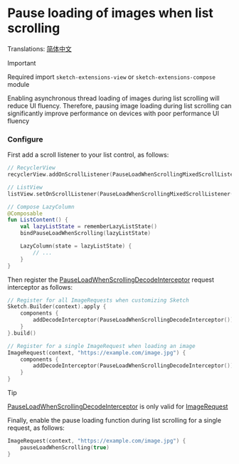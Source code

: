 # Pause loading of images when list scrolling

Translations: [简体中文](pause_load_when_scrolling_zh.md)

> [!IMPORTANT]
> Required import `sketch-extensions-view` or `sketch-extensions-compose` module

Enabling asynchronous thread loading of images during list scrolling will reduce UI fluency.
Therefore, pausing image loading during list scrolling can significantly improve performance on
devices with poor performance UI fluency

### Configure

First add a scroll listener to your list control, as follows:

```kotlin
// RecyclerView
recyclerView.addOnScrollListener(PauseLoadWhenScrollingMixedScrollListener())

// ListView
listView.setOnScrollListener(PauseLoadWhenScrollingMixedScrollListener())

// Compose LazyColumn
@Composable
fun ListContent() {
    val lazyListState = rememberLazyListState()
    bindPauseLoadWhenScrolling(lazyListState)

    LazyColumn(state = lazyListState) {
        // ...
    }
}
```

Then register the [PauseLoadWhenScrollingDecodeInterceptor] request interceptor as follows:

```kotlin
// Register for all ImageRequests when customizing Sketch
Sketch.Builder(context).apply {
    components {
        addDecodeInterceptor(PauseLoadWhenScrollingDecodeInterceptor())
    }
}.build()

// Register for a single ImageRequest when loading an image
ImageRequest(context, "https://example.com/image.jpg") {
    components {
        addDecodeInterceptor(PauseLoadWhenScrollingDecodeInterceptor())
    }
}
```

> [!TIP]
> [PauseLoadWhenScrollingDecodeInterceptor] is only valid for [ImageRequest]

Finally, enable the pause loading function during list scrolling for a single request, as follows:

```kotlin
ImageRequest(context, "https://example.com/image.jpg") {
    pauseLoadWhenScrolling(true)
}
```

[Sketch]: ../../sketch-core/src/commonMain/kotlin/com/github/panpf/sketch/Sketch.common.kt

[ImageRequest]: ../../sketch-core/src/commonMain/kotlin/com/github/panpf/sketch/request/ImageRequest.kt

[PauseLoadWhenScrollingDecodeInterceptor]: ../../sketch-extensions-core/src/commonMain/kotlin/com/github/panpf/sketch/request/PauseLoadWhenScrollingDecodeInterceptor.kt

[ImageRequest]: ../../sketch-core/src/commonMain/kotlin/com/github/panpf/sketch/request/ImageRequest.kt
